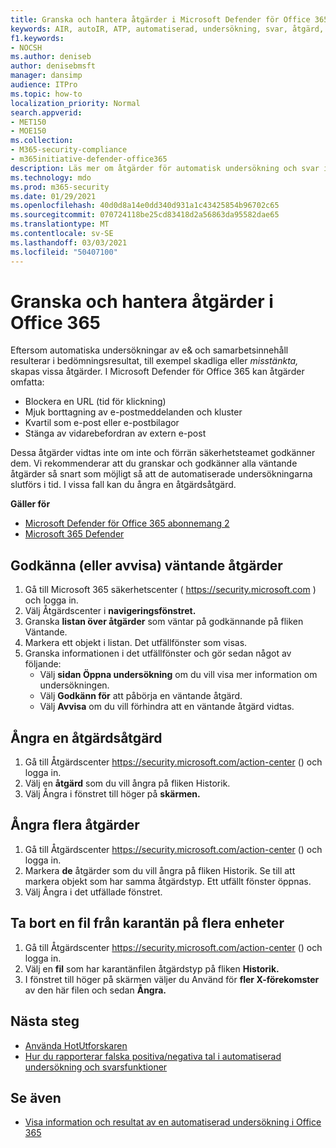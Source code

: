 ```yaml
---
title: Granska och hantera åtgärder i Microsoft Defender för Office 365
keywords: AIR, autoIR, ATP, automatiserad, undersökning, svar, åtgärd, hot, avancerat, hot, skydd
f1.keywords:
- NOCSH
ms.author: deniseb
author: denisebmsft
manager: dansimp
audience: ITPro
ms.topic: how-to
localization_priority: Normal
search.appverid:
- MET150
- MOE150
ms.collection:
- M365-security-compliance
- m365initiative-defender-office365
description: Läs mer om åtgärder för automatisk undersökning och svar i Microsoft Defender för Office 365 abonnemang 2.
ms.technology: mdo
ms.prod: m365-security
ms.date: 01/29/2021
ms.openlocfilehash: 40d0d8a14e0dd340d931a1c43425854b96702c65
ms.sourcegitcommit: 070724118be25cd83418d2a56863da95582dae65
ms.translationtype: MT
ms.contentlocale: sv-SE
ms.lasthandoff: 03/03/2021
ms.locfileid: "50407100"
---
```

# <a name="review-and-manage-remediation-actions-in-office-365"></a>Granska och hantera åtgärder i Office 365

Eftersom automatiska undersökningar av e& och samarbetsinnehåll resulterar  i bedömningsresultat, till exempel skadliga eller *misstänkta,* skapas vissa åtgärder. I Microsoft Defender för Office 365 kan åtgärder omfatta:
- Blockera en URL (tid för klickning)
- Mjuk borttagning av e-postmeddelanden och kluster
- Kvartil som e-post eller e-postbilagor
- Stänga av vidarebefordran av extern e-post

Dessa åtgärder vidtas inte om inte och förrän säkerhetsteamet godkänner dem. Vi rekommenderar att du granskar och godkänner alla väntande åtgärder så snart som möjligt så att de automatiserade undersökningarna slutförs i tid. I vissa fall kan du ångra en åtgärdsåtgärd.

**Gäller för**
- [Microsoft Defender för Office 365 abonnemang 2](office-365-atp.md)
- [Microsoft 365 Defender](../mtp/microsoft-threat-protection.md)

## <a name="approve-or-reject-pending-actions"></a>Godkänna (eller avvisa) väntande åtgärder

1. Gå till Microsoft 365 säkerhetscenter ( <https://security.microsoft.com> ) och logga in.
2. Välj Åtgärdscenter i **navigeringsfönstret.**
3. Granska **listan över åtgärder** som väntar på godkännande på fliken Väntande.
4. Markera ett objekt i listan. Det utfällfönster som visas. 
5. Granska informationen i det utfällfönster och gör sedan något av följande:
   - Välj **sidan Öppna undersökning** om du vill visa mer information om undersökningen.
   - Välj **Godkänn för** att påbörja en väntande åtgärd.
   - Välj **Avvisa** om du vill förhindra att en väntande åtgärd vidtas.

## <a name="undo-one-remediation-action"></a>Ångra en åtgärdsåtgärd

1. Gå till Åtgärdscenter <https://security.microsoft.com/action-center> () och logga in.
2. Välj en **åtgärd** som du vill ångra på fliken Historik.
3. Välj Ångra i fönstret till höger på **skärmen.**

## <a name="undo-multiple-remediation-actions"></a>Ångra flera åtgärder

1. Gå till Åtgärdscenter <https://security.microsoft.com/action-center> () och logga in.
2. Markera **de** åtgärder som du vill ångra på fliken Historik. Se till att markera objekt som har samma åtgärdstyp. Ett utfällt fönster öppnas.
3. Välj Ångra i det utfällade fönstret.

## <a name="to-remove-a-file-from-quarantine-across-multiple-devices"></a>Ta bort en fil från karantän på flera enheter

1. Gå till Åtgärdscenter <https://security.microsoft.com/action-center> () och logga in.
2. Välj en **fil** som har karantänfilen åtgärdstyp på fliken **Historik.**
3. I fönstret till höger på skärmen väljer du Använd för **fler X-förekomster** av den här filen och sedan **Ångra.**

## <a name="next-steps"></a>Nästa steg

- [Använda HotUtforskaren](threat-explorer.md)
- [Hur du rapporterar falska positiva/negativa tal i automatiserad undersökning och svarsfunktioner](air-report-false-positives-negatives.md)

## <a name="see-also"></a>Se även

- [Visa information och resultat av en automatiserad undersökning i Office 365](air-view-investigation-results.md)
